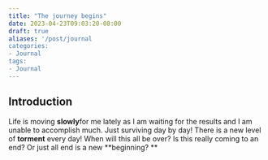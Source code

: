 ```yaml
---
title: "The journey begins"
date: 2023-04-23T09:03:20-08:00
draft: true
aliases: '/post/journal
categories:
- Journal
tags:
- Journal
---
```

## Introduction
Life is moving **slowly**for me lately as I am waiting for the results and I am unable to accomplish much. Just surviving day by day! There is a new level of **torment** every day! When will this all be over? Is this really coming to an end? Or just all end is a new **beginning? **

